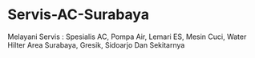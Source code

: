 # Servis-AC-Surabaya
Melayani Servis : Spesialis AC, Pompa Air, Lemari ES, Mesin Cuci, Water Hilter Area Surabaya, Gresik, Sidoarjo Dan Sekitarnya
